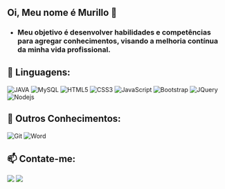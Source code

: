 ## Oi, Meu nome é Murillo 👋
- ### Meu objetivo é desenvolver habilidades e competências para agregar conhecimentos, visando a melhoria contínua da minha vida profissional.

## 🔧 Linguagens:
<div style = "display: inline_block">
  <img align="center" alt="JAVA"src="https://img.shields.io/badge/Java-ED8B00?style=for-the-badge&logo=openjdk&logoColor=white"/>
  <img align="center" alt="MySQL"src="https://img.shields.io/badge/MySQL-005C84?style=for-the-badge&logo=mysql&logoColor=white"/>
  <img align="center" alt="HTML5" src="https://img.shields.io/badge/HTML5-E34F26?style=for-the-badge&logo=html5&logoColor=white"/>
  <img align="center" alt="CSS3" src="https://img.shields.io/badge/CSS3-1572B6?style=for-the-badge&logo=css3&logoColor=white"/>
  <img align="center" alt="JavaScript" src="https://img.shields.io/badge/JavaScript-F7DF1E?style=for-the-badge&logo=javascript&logoColor=black"/>
  <img align="center" alt="Bootstrap" src="https://img.shields.io/badge/Bootstrap-563D7C?style=for-the-badge&logo=bootstrap&logoColor=white"/>
  <img align="center" alt="JQuery" src="https://img.shields.io/badge/jQuery-0769AD?style=for-the-badge&logo=jquery&logoColor=white"/>
  <img align="center" alt="Nodejs" src="https://img.shields.io/badge/Node.js-43853D?style=for-the-badge&logo=node.js&logoColor=white"/>
</div>

## 🌱 Outros Conhecimentos:
<div style = "display: inline_block">
  <img align="center" alt="Git"src="https://img.shields.io/badge/GIT-E44C30?style=for-the-badge&logo=git&logoColor=white"/>
  <img align="center" alt="Word"src="https://img.shields.io/badge/Microsoft_Word-2B579A?style=for-the-badge&logo=microsoft-word&logoColor=white"/>
</div>

## 📫 Contate-me:
<div>
  <a href="https://www.linkedin.com/in/murillo-faria-471b3a219/" target="_blank"><img src="https://img.shields.io/badge/LinkedIn-0077B5?style=for-the-badge&logo=linkedin&logoColor=white" target="_blank"></a>
  <a href="mailto:murillofaria.contato@gmail.com" target="_blank"><img src="https://img.shields.io/badge/Gmail-D14836?style=for-the-badge&logo=gmail&logoColor=white" target="_blank"></a>
</div>
